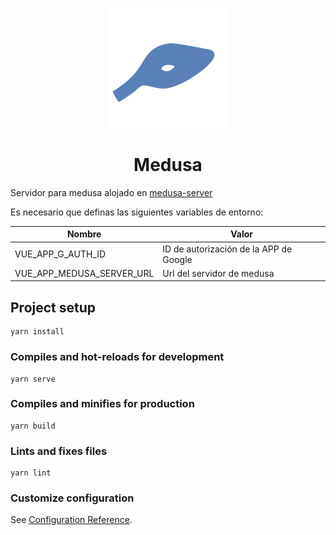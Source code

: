 <p align="center">
  <img src="/public/icon/apple-icon.png" />
</p>

<h1 align="center">Medusa</h1>

Servidor para medusa alojado en [medusa-server](https://github.com/beybo/medusa-server)

Es necesario que definas las siguientes variables de entorno:

|Nombre|Valor|
|------|-----|
|VUE_APP_G_AUTH_ID|ID de autorización de la APP de Google|
|VUE_APP_MEDUSA_SERVER_URL|Url del servidor de medusa|

## Project setup

```
yarn install
```

### Compiles and hot-reloads for development

```
yarn serve
```

### Compiles and minifies for production

```
yarn build
```

### Lints and fixes files

```
yarn lint
```

### Customize configuration

See [Configuration Reference](https://cli.vuejs.org/config/).
